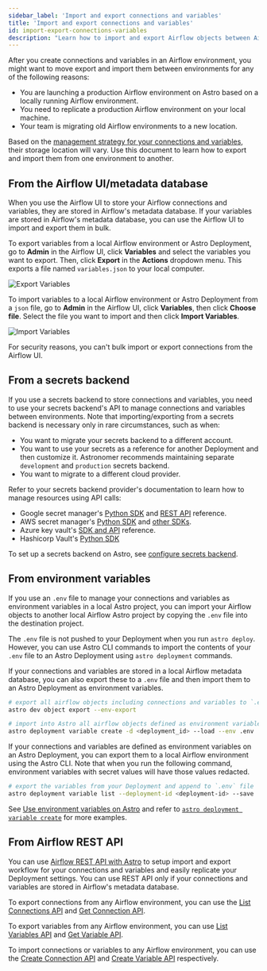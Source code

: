 ```yaml
---
sidebar_label: 'Import and export connections and variables'
title: 'Import and export connections and variables'
id: import-export-connections-variables
description: "Learn how to import and export Airflow objects between Airflow environments"
---
```


After you create connections and variables in an Airflow environment, you might want to move export and import them between environments for any of the following reasons:

- You are launching a production Airflow environment on Astro based on a locally running Airflow environment.
- You need to replicate a production Airflow environment on your local machine.
- Your team is migrating old Airflow environments to a new location.

Based on the [management strategy for your connections and variables](manage-connections-variables.md), their storage location will vary. Use this document to learn how to export and import them from one environment to another. 



## From the Airflow UI/metadata database

When you use the Airflow UI to store your Airflow connections and variables, they are stored in Airflow's metadata database. If your variables are stored in Airflow's metadata database, you can use the Airflow UI to import and export them in bulk.

To export variables from a local Airflow environment or Astro Deployment, go to **Admin** in the Airflow UI, click **Variables** and select the variables you want to export. Then, click **Export** in the **Actions** dropdown menu. This exports a file named `variables.json` to your local computer.

![Export Variables](/img/docs/airflow-ui-export-vars.png)

To import variables to a local Airflow environment or Astro Deployment from a `json` file, go to **Admin** in the Airflow UI, click **Variables**, then click **Choose file**. Select the file you want to import and then click **Import Variables**.

![Import Variables](/img/docs/airflow-ui-import-vars.png)

For security reasons, you can't bulk import or export connections from the Airflow UI.

## From a secrets backend

If you use a secrets backend to store connections and variables, you need to use your secrets backend's API to manage connections and variables between environments. Note that importing/exporting from a secrets backend is necessary only in rare circumstances, such as when:

- You want to migrate your secrets backend to a different account.
- You want to use your secrets as a reference for another Deployment and then customize it. Astronomer recommends maintaining separate `development` and `production` secrets backend.
- You want to migrate to a different cloud provider.

Refer to your secrets backend provider's documentation to learn how to manage resources using API calls:

- Google secret manager's [Python SDK](https://cloud.google.com/secret-manager/docs/reference/libraries#client-libraries-install-python) and [REST API](https://cloud.google.com/secret-manager/docs/reference/rest) reference.
- AWS secret manager's [Python SDK](https://boto3.amazonaws.com/v1/documentation/api/latest/reference/services/secretsmanager.html) and [other SDKs](https://docs.aws.amazon.com/secretsmanager/latest/apireference/Welcome.html).
- Azure key vault's [SDK and API](https://learn.microsoft.com/en-us/azure/key-vault/general/developers-guide#apis-and-sdks-for-key-vault-management) reference.
- Hashicorp Vault's [Python SDK](https://developer.hashicorp.com/vault/docs/get-started/developer-qs#step-2-install-a-client-library)

To set up a secrets backend on Astro, see [configure secrets backend](secrets-backend.md).

## From environment variables

If you use an `.env` file to manage your connections and variables as environment variables in a local Astro project, you can import your Airflow objects to another local Airflow Astro project by copying the `.env` file into the destination project. 

The `.env` file is not pushed to your Deployment when you run `astro deploy`. However, you can use Astro CLI commands to import the contents of your `.env` file to an Astro Deployment using `astro deployment` commands. 

If your connections and variables are stored in a local Airflow metadata database, you can also export these to a `.env` file and then import them to an Astro Deployment as environment variables.

```bash
# export all airflow objects including connections and variables to `.env` file in URI format
astro dev object export --env-export 

# import into Astro all airflow objects defined as environment variables in the .env file
astro deployment variable create -d <deployment_id> --load --env .env
```

If your connections and variables are defined as environment variables on an Astro Deployment, you can export them to a local Airflow environment using the Astro CLI. Note that when you run the following command, environment variables with secret values will have those values redacted.

```bash
# export the variables from your Deployment and append to `.env` file
astro deployment variable list --deployment-id <deployment-id> --save
```
See [Use environment variables on Astro](environment-variables.md#add-airflow-connections-and-variables-using-environment-variables) and refer to [`astro deployment variable create`](cli/astro-deployment-variable-create.md#examples) for more examples.

## From Airflow REST API

You can use [Airflow REST API with Astro](airflow-api.md) to setup import and export workflow for your connections and variables and easily replicate your Deployment settings. You can use REST API only if your connections and variables are stored in Airflow's metadata database.

To export connections from any Airflow environment, you can use the [List Connections API](https://airflow.apache.org/docs/apache-airflow/stable/stable-rest-api-ref.html#operation/get_connections) and [Get Connection API](https://airflow.apache.org/docs/apache-airflow/stable/stable-rest-api-ref.html#operation/get_connection).

To export variables from any Airflow environment, you can use [List Variables API](https://airflow.apache.org/docs/apache-airflow/stable/stable-rest-api-ref.html#operation/get_variables) and [Get Variable API](https://airflow.apache.org/docs/apache-airflow/stable/stable-rest-api-ref.html#operation/get_variable).

To import connections or variables to any Airflow environment, you can use the [Create Connection API](https://airflow.apache.org/docs/apache-airflow/stable/stable-rest-api-ref.html#operation/post_connection) and [Create Variable API](https://airflow.apache.org/docs/apache-airflow/stable/stable-rest-api-ref.html#operation/post_variables) respectively.


